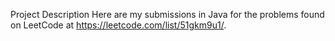 Project Description
Here are my submissions in Java for the problems found on LeetCode at https://leetcode.com/list/51gkm9u1/.
